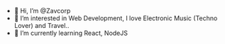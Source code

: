 - 👋 Hi, I’m @Zavcorp
- 👀 I’m interested in Web Development, I love Electronic Music (Techno Lover) and Travel..
- 🌱 I’m currently learning React, NodeJS

<!---
Zavcorp/Zavcorp is a ✨ special ✨ repository because its `README.md` (this file) appears on your GitHub profile.
You can click the Preview link to take a look at your changes.
--->
